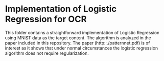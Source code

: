 # Implementation of Logistic Regression for OCR

This folder contains a straightforward implementation of Logistic
Regression using MNIST data as the target content. The algorithm is
analyzed in the paper included in this repository.  The paper (http::./patternnet.pdf) is of
interest as it shows that under normal circumstances the logistic
regression algorithm does not require regularization.


